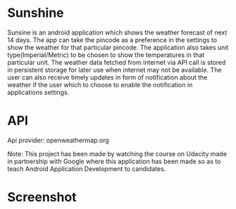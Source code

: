 # Sunshine
Sunsine is an android application which shows the weather forecast of next 14 days. The app can take the pincode as a preference in the settings to show the weather for that particular pincode. The application also takes unit type(Imperial/Metric) to be chosen to show the temperatures in that particular unit. The weather data fetched from internet via API call is stored in persistent storage for later use when internet may not be available. The user can also receive timely updates in form of notification about the weather if the user which to choose to enable the notification in applications settings.

# API
Api provider: openweathermap.org

Note: This project has been made by watching the course on Udacity made in partnership with Google where this application has been made so as to teach Android Application Development to candidates. 

# Screenshot


